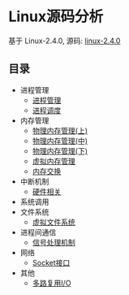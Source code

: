 # Linux源码分析
基于 Linux-2.4.0, 源码: [linux-2.4.0](https://github.com/liexusong/linux-2.4.0)

## 目录

* 进程管理
    * [进程管理](https://github.com/liexusong/linux-source-code-analyze/blob/master/process-management.md)
    * [进程调度](https://github.com/liexusong/linux-source-code-analyze/blob/master/process-schedule.md)
* 内存管理
    * [物理内存管理(上)](https://github.com/liexusong/linux-source-code-analyze/blob/master/physical-memory-managemen-1.md)
    * [物理内存管理(中)](https://github.com/liexusong/linux-source-code-analyze/blob/master/physical-memory-managemen-2.md)
    * [物理内存管理(下)](https://github.com/liexusong/linux-source-code-analyze/blob/master/physical-memory-managemen-3.md)
    * [虚拟内存管理](https://github.com/liexusong/linux-source-code-analyze/blob/master/virtual-memory-managemen.md)
    * [内存交换](https://github.com/liexusong/linux-source-code-analyze/blob/master/memory_swap.md)
* 中断机制
    * [硬件相关](https://github.com/liexusong/linux-source-code-analyze/blob/master/interrupt_hardware.md)
* 系统调用
* 文件系统
    * [虚拟文件系统](https://github.com/liexusong/linux-source-code-analyze/blob/master/virtual_file_system.md)
* 进程间通信
    * [信号处理机制](https://github.com/liexusong/linux-source-code-analyze/blob/master/signal.md)
* 网络
    * [Socket接口](https://github.com/liexusong/linux-source-code-analyze/blob/master/socket_interface.md)
* 其他
    * [多路复用I/O](https://github.com/liexusong/linux-source-code-analyze/blob/master/multiplexing-io.md)
